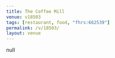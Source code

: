 ```yaml
---
title: The Coffee Mill
venue: v18503
tags: [restaurant, food, "fhrs:662539"]
permalink: /v/18503/
layout: venue
---
```

null